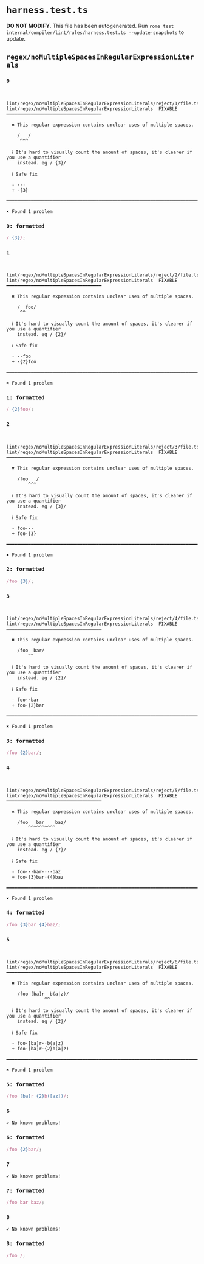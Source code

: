 # `harness.test.ts`

**DO NOT MODIFY**. This file has been autogenerated. Run `rome test internal/compiler/lint/rules/harness.test.ts --update-snapshots` to update.

## `regex/noMultipleSpacesInRegularExpressionLiterals`

### `0`

```

 lint/regex/noMultipleSpacesInRegularExpressionLiterals/reject/1/file.ts:1:1
lint/regex/noMultipleSpacesInRegularExpressionLiterals  FIXABLE  ━━━━━━━━━━━━━━━━━━━━━━━━━━━━━━━━━━━

  ✖ This regular expression contains unclear uses of multiple spaces.

    /   /
     ^^^

  ℹ It's hard to visually count the amount of spaces, it's clearer if you use a quantifier
    instead. eg / {3}/

  ℹ Safe fix

  - ···
  + ·{3}

━━━━━━━━━━━━━━━━━━━━━━━━━━━━━━━━━━━━━━━━━━━━━━━━━━━━━━━━━━━━━━━━━━━━━━━━━━━━━━━━━━━━━━━━━━━━━━━━━━━━

✖ Found 1 problem

```

### `0: formatted`

```ts
/ {3}/;

```

### `1`

```

 lint/regex/noMultipleSpacesInRegularExpressionLiterals/reject/2/file.ts:1:1
lint/regex/noMultipleSpacesInRegularExpressionLiterals  FIXABLE  ━━━━━━━━━━━━━━━━━━━━━━━━━━━━━━━━━━━

  ✖ This regular expression contains unclear uses of multiple spaces.

    /  foo/
     ^^

  ℹ It's hard to visually count the amount of spaces, it's clearer if you use a quantifier
    instead. eg / {2}/

  ℹ Safe fix

  - ··foo
  + ·{2}foo

━━━━━━━━━━━━━━━━━━━━━━━━━━━━━━━━━━━━━━━━━━━━━━━━━━━━━━━━━━━━━━━━━━━━━━━━━━━━━━━━━━━━━━━━━━━━━━━━━━━━

✖ Found 1 problem

```

### `1: formatted`

```ts
/ {2}foo/;

```

### `2`

```

 lint/regex/noMultipleSpacesInRegularExpressionLiterals/reject/3/file.ts:1:4
lint/regex/noMultipleSpacesInRegularExpressionLiterals  FIXABLE  ━━━━━━━━━━━━━━━━━━━━━━━━━━━━━━━━━━━

  ✖ This regular expression contains unclear uses of multiple spaces.

    /foo   /
        ^^^

  ℹ It's hard to visually count the amount of spaces, it's clearer if you use a quantifier
    instead. eg / {3}/

  ℹ Safe fix

  - foo···
  + foo·{3}

━━━━━━━━━━━━━━━━━━━━━━━━━━━━━━━━━━━━━━━━━━━━━━━━━━━━━━━━━━━━━━━━━━━━━━━━━━━━━━━━━━━━━━━━━━━━━━━━━━━━

✖ Found 1 problem

```

### `2: formatted`

```ts
/foo {3}/;

```

### `3`

```

 lint/regex/noMultipleSpacesInRegularExpressionLiterals/reject/4/file.ts:1:4
lint/regex/noMultipleSpacesInRegularExpressionLiterals  FIXABLE  ━━━━━━━━━━━━━━━━━━━━━━━━━━━━━━━━━━━

  ✖ This regular expression contains unclear uses of multiple spaces.

    /foo  bar/
        ^^

  ℹ It's hard to visually count the amount of spaces, it's clearer if you use a quantifier
    instead. eg / {2}/

  ℹ Safe fix

  - foo··bar
  + foo·{2}bar

━━━━━━━━━━━━━━━━━━━━━━━━━━━━━━━━━━━━━━━━━━━━━━━━━━━━━━━━━━━━━━━━━━━━━━━━━━━━━━━━━━━━━━━━━━━━━━━━━━━━

✖ Found 1 problem

```

### `3: formatted`

```ts
/foo {2}bar/;

```

### `4`

```

 lint/regex/noMultipleSpacesInRegularExpressionLiterals/reject/5/file.ts:1:4
lint/regex/noMultipleSpacesInRegularExpressionLiterals  FIXABLE  ━━━━━━━━━━━━━━━━━━━━━━━━━━━━━━━━━━━

  ✖ This regular expression contains unclear uses of multiple spaces.

    /foo   bar    baz/
        ^^^^^^^^^^

  ℹ It's hard to visually count the amount of spaces, it's clearer if you use a quantifier
    instead. eg / {7}/

  ℹ Safe fix

  - foo···bar····baz
  + foo·{3}bar·{4}baz

━━━━━━━━━━━━━━━━━━━━━━━━━━━━━━━━━━━━━━━━━━━━━━━━━━━━━━━━━━━━━━━━━━━━━━━━━━━━━━━━━━━━━━━━━━━━━━━━━━━━

✖ Found 1 problem

```

### `4: formatted`

```ts
/foo {3}bar {4}baz/;

```

### `5`

```

 lint/regex/noMultipleSpacesInRegularExpressionLiterals/reject/6/file.ts:1:10
lint/regex/noMultipleSpacesInRegularExpressionLiterals  FIXABLE  ━━━━━━━━━━━━━━━━━━━━━━━━━━━━━━━━━━━

  ✖ This regular expression contains unclear uses of multiple spaces.

    /foo [ba]r  b(a|z)/
              ^^

  ℹ It's hard to visually count the amount of spaces, it's clearer if you use a quantifier
    instead. eg / {2}/

  ℹ Safe fix

  - foo·[ba]r··b(a|z)
  + foo·[ba]r·{2}b(a|z)

━━━━━━━━━━━━━━━━━━━━━━━━━━━━━━━━━━━━━━━━━━━━━━━━━━━━━━━━━━━━━━━━━━━━━━━━━━━━━━━━━━━━━━━━━━━━━━━━━━━━

✖ Found 1 problem

```

### `5: formatted`

```ts
/foo [ba]r {2}b([az])/;

```

### `6`

```
✔ No known problems!

```

### `6: formatted`

```ts
/foo {2}bar/;

```

### `7`

```
✔ No known problems!

```

### `7: formatted`

```ts
/foo bar baz/;

```

### `8`

```
✔ No known problems!

```

### `8: formatted`

```ts
/foo /;

```
